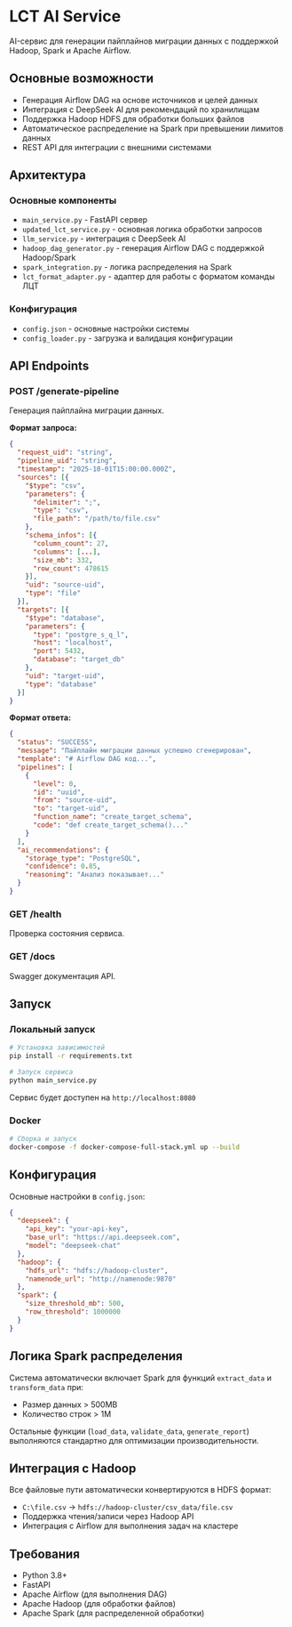# LCT AI Service

AI-сервис для генерации пайплайнов миграции данных с поддержкой Hadoop, Spark и Apache Airflow.

## Основные возможности

- Генерация Airflow DAG на основе источников и целей данных
- Интеграция с DeepSeek AI для рекомендаций по хранилищам
- Поддержка Hadoop HDFS для обработки больших файлов
- Автоматическое распределение на Spark при превышении лимитов данных
- REST API для интеграции с внешними системами

## Архитектура

### Основные компоненты

- `main_service.py` - FastAPI сервер
- `updated_lct_service.py` - основная логика обработки запросов
- `llm_service.py` - интеграция с DeepSeek AI
- `hadoop_dag_generator.py` - генерация Airflow DAG с поддержкой Hadoop/Spark
- `spark_integration.py` - логика распределения на Spark
- `lct_format_adapter.py` - адаптер для работы с форматом команды ЛЦТ

### Конфигурация

- `config.json` - основные настройки системы
- `config_loader.py` - загрузка и валидация конфигурации

## API Endpoints

### POST /generate-pipeline

Генерация пайплайна миграции данных.

**Формат запроса:**
```json
{
  "request_uid": "string",
  "pipeline_uid": "string", 
  "timestamp": "2025-10-01T15:00:00.000Z",
  "sources": [{
    "$type": "csv",
    "parameters": {
      "delimiter": ";",
      "type": "csv",
      "file_path": "/path/to/file.csv"
    },
    "schema_infos": [{
      "column_count": 27,
      "columns": [...],
      "size_mb": 332,
      "row_count": 478615
    }],
    "uid": "source-uid",
    "type": "file"
  }],
  "targets": [{
    "$type": "database",
    "parameters": {
      "type": "postgre_s_q_l",
      "host": "localhost",
      "port": 5432,
      "database": "target_db"
    },
    "uid": "target-uid",
    "type": "database"
  }]
}
```

**Формат ответа:**
```json
{
  "status": "SUCCESS",
  "message": "Пайплайн миграции данных успешно сгенерирован",
  "template": "# Airflow DAG код...",
  "pipelines": [
    {
      "level": 0,
      "id": "uuid",
      "from": "source-uid",
      "to": "target-uid",
      "function_name": "create_target_schema",
      "code": "def create_target_schema()..."
    }
  ],
  "ai_recommendations": {
    "storage_type": "PostgreSQL",
    "confidence": 0.85,
    "reasoning": "Анализ показывает..."
  }
}
```

### GET /health

Проверка состояния сервиса.

### GET /docs

Swagger документация API.

## Запуск

### Локальный запуск

```bash
# Установка зависимостей
pip install -r requirements.txt

# Запуск сервиса
python main_service.py
```

Сервис будет доступен на `http://localhost:8080`

### Docker

```bash
# Сборка и запуск
docker-compose -f docker-compose-full-stack.yml up --build
```

## Конфигурация

Основные настройки в `config.json`:

```json
{
  "deepseek": {
    "api_key": "your-api-key",
    "base_url": "https://api.deepseek.com",
    "model": "deepseek-chat"
  },
  "hadoop": {
    "hdfs_url": "hdfs://hadoop-cluster",
    "namenode_url": "http://namenode:9870"
  },
  "spark": {
    "size_threshold_mb": 500,
    "row_threshold": 1000000
  }
}
```

## Логика Spark распределения

Система автоматически включает Spark для функций `extract_data` и `transform_data` при:
- Размер данных > 500MB
- Количество строк > 1M

Остальные функции (`load_data`, `validate_data`, `generate_report`) выполняются стандартно для оптимизации производительности.

## Интеграция с Hadoop

Все файловые пути автоматически конвертируются в HDFS формат:
- `C:\file.csv` → `hdfs://hadoop-cluster/csv_data/file.csv`
- Поддержка чтения/записи через Hadoop API
- Интеграция с Airflow для выполнения задач на кластере

## Требования

- Python 3.8+
- FastAPI
- Apache Airflow (для выполнения DAG)
- Apache Hadoop (для обработки файлов)
- Apache Spark (для распределенной обработки)

